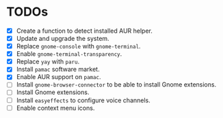# TODOs

- [X] Create a function to detect installed AUR helper.
- [X] Update and upgrade the system.
- [X] Replace `gnome-console` with `gnome-terminal`.
- [X] Enable `gnome-terminal-transparency`.
- [X] Replace `yay` with `paru`.
- [X] Install `pamac` software market.
- [X] Enable AUR support on `pamac`.
- [ ] Install `gnome-browser-connector` to be able to install Gnome extensions.
- [ ] Install Gnome extensions.
- [ ] Install `easyeffects` to configure voice channels.
- [ ] Enable context menu icons.
